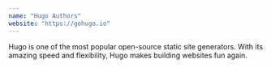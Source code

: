 ```yaml
---
name: "Hugo Authors"
website: "https://gohugo.io"
---
```


Hugo is one of the most popular open-source static site generators. With its amazing speed and flexibility, Hugo makes building websites fun again.

